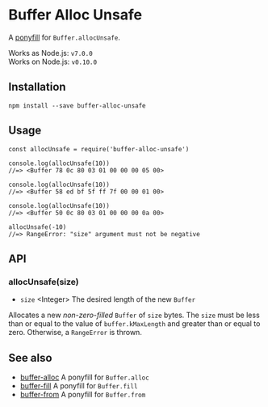 Buffer Alloc Unsafe
===================

A [ponyfill](https://ponyfill.com) for `Buffer.allocUnsafe`.

Works as Node.js: `v7.0.0`  
Works on Node.js: `v0.10.0`

Installation
------------

    npm install --save buffer-alloc-unsafe

Usage
-----

    const allocUnsafe = require('buffer-alloc-unsafe')

    console.log(allocUnsafe(10))
    //=> <Buffer 78 0c 80 03 01 00 00 00 05 00>

    console.log(allocUnsafe(10))
    //=> <Buffer 58 ed bf 5f ff 7f 00 00 01 00>

    console.log(allocUnsafe(10))
    //=> <Buffer 50 0c 80 03 01 00 00 00 0a 00>

    allocUnsafe(-10)
    //=> RangeError: "size" argument must not be negative

API
---

### allocUnsafe(size)

-   `size` &lt;Integer&gt; The desired length of the new `Buffer`

Allocates a new *non-zero-filled* `Buffer` of `size` bytes. The `size` must be less than or equal to the value of `buffer.kMaxLength` and greater than or equal to zero. Otherwise, a `RangeError` is thrown.

See also
--------

-   [buffer-alloc](https://github.com/LinusU/buffer-alloc) A ponyfill for `Buffer.alloc`
-   [buffer-fill](https://github.com/LinusU/buffer-fill) A ponyfill for `Buffer.fill`
-   [buffer-from](https://github.com/LinusU/buffer-from) A ponyfill for `Buffer.from`
